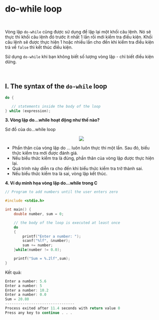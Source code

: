 # do-while loop

<br />

Vòng lặp `do-while` cũng được sử dụng để lặp lại một khối câu lệnh. Nó sẽ thực thi khối câu lệnh đó trước ít nhất 1 lần rồi mới kiểm tra điều kiện. Khối câu lệnh sẽ được thực hiện 1 hoặc nhiều lần cho đến khi kiểm tra điều kiện trả về `false` thì kết thúc điều kiện.

Sử dụng `do-while` khi bạn không biết số lượng vòng lặp - chỉ biết điều kiện dừng.

<br />

## I. The syntax of the `do-while` loop

```c
do {

   // statements inside the body of the loop
} while (expression);
```
**3. Vòng lặp do...while hoạt động như thế nào?**

Sơ đồ của do...while loop

<p align="center">
  <img src="https://github.com/AnestLearning/Course-C-Fundamentals/blob/master/Images/c-do-while-loop_0.jpg">
</p>

- Phần thân của vòng lặp do ... luôn luôn thực thi một lần. Sau đó, biểu thức kiểm tra mới được đánh giá.
- Nếu biểu thức kiểm tra là đúng, phần thân của vòng lặp được thực hiện lại.
- Quá trình này diễn ra cho đến khi biểu thức kiểm tra trở thành sai.
- Nếu biểu thức kiểm tra là sai, vòng lặp kết thúc.

**4. Ví dụ minh họa vòng lặp do...while trong C**

```c
// Program to add numbers until the user enters zero

#include <stdio.h>

int main() {
    double number, sum = 0;

    // the body of the loop is executed at least once
    do
    {
        printf("Enter a number: ");
        scanf("%lf", &number);
        sum += number;
    }while(number != 0.0);

    printf("Sum = %.2lf",sum);
}
```
Kết quả:

```c
Enter a number: 5.6
Enter a number: 5
Enter a number: 10.2
Enter a number: 0.0
Sum = 20.80
--------------------------------
Process exited after 11.4 seconds with return value 0
Press any key to continue . . .
```
